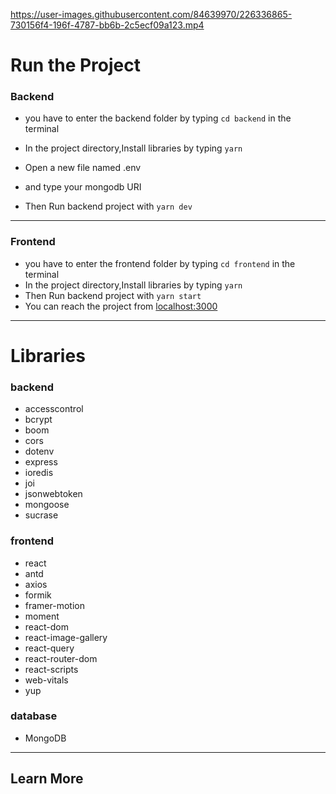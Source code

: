 https://user-images.githubusercontent.com/84639970/226336865-730156f4-196f-4787-bb6b-2c5ecf09a123.mp4

# Run the Project

### Backend

- you have to enter the backend folder by typing `cd backend` in the terminal
- In the project directory,Install libraries by typing `yarn`
- Open a new file named .env


- and type your mongodb URI
- Then Run backend project with `yarn dev`

---

### Frontend

- you have to enter the frontend folder by typing `cd frontend` in the terminal
- In the project directory,Install libraries by typing `yarn`
- Then Run backend project with `yarn start`
- You can reach the project from [localhost:3000](http://localhost:3000/)

---

# Libraries

### backend

- accesscontrol
- bcrypt
- boom
- cors
- dotenv
- express
- ioredis
- joi
- jsonwebtoken
- mongoose
- sucrase

### frontend

- react
- antd
- axios
- formik
- framer-motion
- moment
- react-dom
- react-image-gallery
- react-query
- react-router-dom
- react-scripts
- web-vitals
- yup

### database

- MongoDB

---

## Learn More


